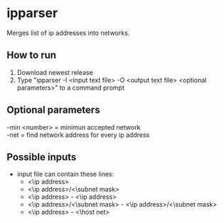 # ipparser

  Merges list of ip addresses into networks.

## How to run

  1. Download newest release
  2. Type "ipparser -I \<input text file\> -O \<output text file\> \<optional parameters\>" to a command prompt

## Optional parameters
  
  -min \<number\> = minimun accepted network<br/>
  -net = find network address for every ip address 
  
## Possible inputs

  - input file can contain these lines:
    - <\ip address\>
    - <\ip address\>/<\subnet mask\>
    - <\ip address\> - <\ip address\>
    - <\ip address\>/<\subnet mask\> - <\ip address\>/<\subnet mask\>
    - <\ip address\> - <\host net\>
